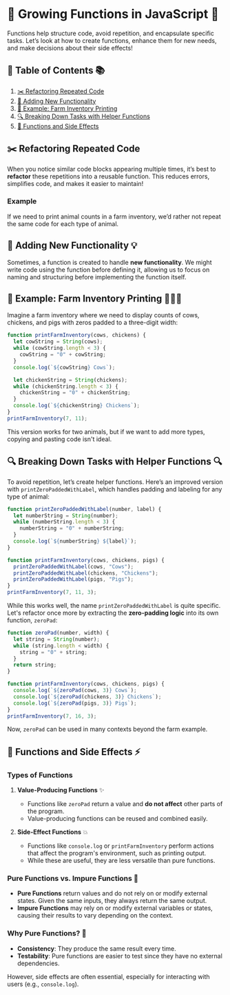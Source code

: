 # 🌱 Growing Functions in JavaScript 🌱

Functions help structure code, avoid repetition, and encapsulate specific tasks. Let’s look at how to create functions, enhance them for new needs, and make decisions about their side effects!

## 📖 Table of Contents 📚

1. [✂️ Refactoring Repeated Code](#-refactoring-repeated-code)
2. [🔧 Adding New Functionality](#-adding-new-functionality-)
3. [🚜 Example: Farm Inventory Printing](#-example-farm-inventory-printing-)
4. [🔍 Breaking Down Tasks with Helper Functions](#-breaking-down-tasks-with-helper-functions-)
5. [📝 Functions and Side Effects](#-functions-and-side-effects-)

## ✂️ Refactoring Repeated Code

When you notice similar code blocks appearing multiple times, it’s best to **refactor** these repetitions into a reusable function. This reduces errors, simplifies code, and makes it easier to maintain!

### Example

If we need to print animal counts in a farm inventory, we’d rather not repeat the same code for each type of animal.

## 🔧 Adding New Functionality 💡

Sometimes, a function is created to handle **new functionality**. We might write code using the function before defining it, allowing us to focus on naming and structuring before implementing the function itself.

## 🚜 Example: Farm Inventory Printing 🐄🐔🐖

Imagine a farm inventory where we need to display counts of cows, chickens, and pigs with zeros padded to a three-digit width:

```javascript
function printFarmInventory(cows, chickens) {
  let cowString = String(cows);
  while (cowString.length < 3) {
    cowString = "0" + cowString;
  }
  console.log(`${cowString} Cows`);

  let chickenString = String(chickens);
  while (chickenString.length < 3) {
    chickenString = "0" + chickenString;
  }
  console.log(`${chickenString} Chickens`);
}
printFarmInventory(7, 11);
```

This version works for two animals, but if we want to add more types, copying and pasting code isn't ideal.

## 🔍 Breaking Down Tasks with Helper Functions 🔍

To avoid repetition, let’s create helper functions. Here’s an improved version with `printZeroPaddedWithLabel`, which handles padding and labeling for any type of animal:

```javascript
function printZeroPaddedWithLabel(number, label) {
  let numberString = String(number);
  while (numberString.length < 3) {
    numberString = "0" + numberString;
  }
  console.log(`${numberString} ${label}`);
}

function printFarmInventory(cows, chickens, pigs) {
  printZeroPaddedWithLabel(cows, "Cows");
  printZeroPaddedWithLabel(chickens, "Chickens");
  printZeroPaddedWithLabel(pigs, "Pigs");
}
printFarmInventory(7, 11, 3);
```

While this works well, the name `printZeroPaddedWithLabel` is quite specific. Let's refactor once more by extracting the **zero-padding logic** into its own function, `zeroPad`:

```javascript
function zeroPad(number, width) {
  let string = String(number);
  while (string.length < width) {
    string = "0" + string;
  }
  return string;
}

function printFarmInventory(cows, chickens, pigs) {
  console.log(`${zeroPad(cows, 3)} Cows`);
  console.log(`${zeroPad(chickens, 3)} Chickens`);
  console.log(`${zeroPad(pigs, 3)} Pigs`);
}
printFarmInventory(7, 16, 3);
```

Now, `zeroPad` can be used in many contexts beyond the farm example.

## 📝 Functions and Side Effects ⚡

### Types of Functions

1. **Value-Producing Functions** ✨
   - Functions like `zeroPad` return a value and **do not affect** other parts of the program.
   - Value-producing functions can be reused and combined easily.

2. **Side-Effect Functions** 💥
   - Functions like `console.log` or `printFarmInventory` perform actions that affect the program's environment, such as printing output.
   - While these are useful, they are less versatile than pure functions.

### Pure Functions vs. Impure Functions 🌈

- **Pure Functions** return values and do not rely on or modify external states. Given the same inputs, they always return the same output.
- **Impure Functions** may rely on or modify external variables or states, causing their results to vary depending on the context.

### Why Pure Functions? 🧪

- **Consistency**: They produce the same result every time.
- **Testability**: Pure functions are easier to test since they have no external dependencies.
  
However, side effects are often essential, especially for interacting with users (e.g., `console.log`).
